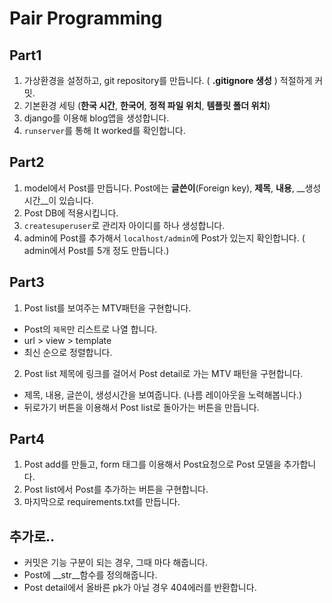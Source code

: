 # Pair Programming


## Part1
1. 가상환경을 설정하고, git repository를 만듭니다. ( __.gitignore 생성__ ) 적절하게 커밋.
2. 기본환경 세팅 (__한국 시간__, __한국어__, __정적 파일 위치__, __템플릿 폴더 위치__)
3. django를 이용해 blog앱을 생성합니다.  
4. `runserver`를 통해 It worked를 확인합니다.

## Part2
1. model에서 Post를 만듭니다. Post에는 __글쓴이__(Foreign key), __제목__, __내용__, __생성시간__이 있습니다.  
2. Post DB에 적용시킵니다.
3. `createsuperuser`로 관리자 아이디를 하나 생성합니다.
4. admin에 Post를 추가해서 `localhost/admin`에 Post가 있는지 확인합니다. ( admin에서 Post를 5개 정도 만듭니다.)


## Part3
1. Post list를 보여주는 MTV패턴을 구현합니다. 
  - Post의 `제목`만 리스트로 나열 합니다.
  - url > view > template
  - 최신 순으로 정렬합니다.

2. Post list 제목에 링크를 걸어서 Post detail로 가는 MTV 패턴을 구현합니다.
  - 제목, 내용, 글쓴이, 생성시간을 보여줍니다. (나름 레이아웃을 노력해봅니다.)
  - 뒤로가기 버튼을 이용해서 Post list로 돌아가는 버튼을 만듭니다.

## Part4
1. Post add를 만들고, form 태그를 이용해서 Post요청으로 Post 모델을 추가합니다.  
2. Post list에서 Post를 추가하는 버튼을 구현합니다.
3. 마지막으로 requirements.txt를 만듭니다.

## 추가로..
- 커밋은 기능 구분이 되는 경우, 그때 마다 해줍니다.  
- Post에 \_\_str\_\_함수를 정의해줍니다.  
- Post detail에서 올바른 pk가 아닐 경우 404에러를 반환합니다.  

